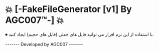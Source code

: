 # 💥 [-FakeFileGenerator [v1] By AGC007™-] 💥

⏺ با استفاده از این نرم افزار می توانید فایل های جعلی (فایل های حجیم) ایجاد کنید.


------- Developed by AGC007 -------
